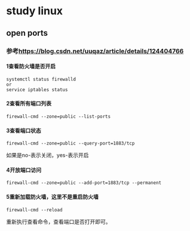 # study linux  
## open ports  
### 参考<https://blog.csdn.net/uuqaz/article/details/124404766>  
#### 1查看防火墙是否开启  
````
systemctl status firewalld 
or
service iptables status
````
#### 2查看所有端口列表  
````
firewall-cmd --zone=public --list-ports
````
#### 3查看端口状态  
````
firewall-cmd --zone=public --query-port=1883/tcp
````
如果是no-表示关闭，yes-表示开启  
#### 4开放端口访问  
````
firewall-cmd --zone=public --add-port=1883/tcp --permanent
````
#### 5重新加载防火墙，这里不是重启防火墙  
````
firewall-cmd --reload
````
重新执行查看命令，查看端口是否打开即可。
